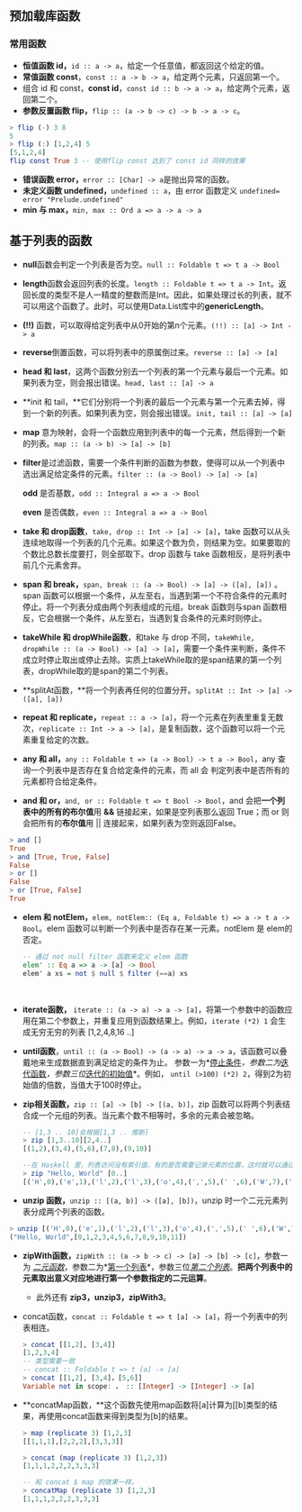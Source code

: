 ## 预加载库函数

### 常用函数

- **恒值函数 id，**`id :: a -> a`，给定一个任意值，都返回这个给定的值。
- **常值函数 const**，`const :: a -> b -> a`，给定两个元素，只返回第一个。
- 组合 id 和 const，**const id**，`const id :: b -> a -> a`，给定两个元素，返回第二个。
- **参数反置函数 flip，**`flip :: (a -> b -> c) -> b -> a -> c`。

```haskell
> flip (-) 3 8
5
> flip (:) [1,2,4] 5
[5,1,2,4]
flip const True 3 -- 使用flip const 达到了 const id 同样的效果
```

- **错误函数 error，**`error :: [Char] -> a`是抛出异常的函数。
- **未定义函数 undefined，**`undefined :: a`，由 error 函数定义 `undefined= error "Prelude.undefined"`
- **min 与 max，**`min, max :: Ord a => a -> a -> a`

## 基于列表的函数

- **null**函数会判定一个列表是否为空。`null :: Foldable t => t a -> Bool`

- **length**函数会返回列表的长度。`length :: Foldable t => t a -> Int`。返回长度的类型不是人一精度的整数而是Int。因此，如果处理过长的列表，就不可以用这个函数了。此时，可以使用Data.List库中的**genericLength**。

- **(!!)** 函数，可以取得给定列表中从0开始的第n个元素。`(!!) :: [a] -> Int -> a` 

- **reverse**倒置函数，可以将列表中的原属倒过来。`reverse :: [a] -> [a]`

- **head 和 last**，这两个函数分别去一个列表的第一个元素与最后一个元素。如果列表为空，则会报出错误。`head, last :: [a] -> a`

- **init 和 tail，**它们分别将一个列表的最后一个元素与第一个元素去掉，得到一个新的列表。如果列表为空，则会报出错误。`init, tail :: [a] -> [a]`

- **map** 意为映射，会将一个函数应用到列表中的每一个元素，然后得到一个新的列表。`map :: (a -> b) -> [a] -> [b]`

- **filter**是过滤函数，需要一个条件判断的函数为参数，使得可以从一个列表中选出满足给定条件的元素。`filter :: (a -> Bool) -> [a] -> [a]`

  **odd** 是否基数，`odd :: Integral a => a -> Bool`

  **even** 是否偶数，`even :: Integral a => a -> Bool`


- **take 和 drop函数**，`take, drop :: Int -> [a] -> [a]`，take 函数可以从头连续地取得一个列表的几个元素。如果这个数为负，则结果为空。如果要取的个数比总数长度要打，则全部取下。drop 函数与 take 函数相反，是将列表中前几个元素舍弃。
- **span 和 break，**`span, break :: (a -> Bool) -> [a] -> ([a], [a])` 。span 函数可以根据一个条件，从左至右，当遇到第一个不符合条件的元素时停止。将一个列表分成由两个列表组成的元组。break 函数则与span 函数相反，它会根据一个条件，从左至右，当遇到复合条件的元素时则停止。
- **takeWhile 和 dropWhile函数**，和take 与 drop 不同，`takeWhile, dropWhile :: (a -> Bool) -> [a] -> [a]`，需要一个条件来判断，条件不成立时停止取出或停止去除。实质上takeWhile取的是span结果的第一个列表，dropWhile取的是span的第二个列表。
- **splitAt函数，**将一个列表再任何的位置分开。`splitAt :: Int -> [a] -> ([a], [a])`
- **repeat 和 replicate，**`repeat :: a -> [a]`，将一个元素在列表里重复无数次，`replicate :: Int -> a -> [a]`，是复制函数，这个函数可以将一个元素重复给定的次数。
- **any 和 all，**`any :: Foldable t => (a -> Bool) -> t a -> Bool`，any 查询一个列表中是否存在复合给定条件的元素，而 all 会 判定列表中是否所有的元素都符合给定条件。
- **and 和 or，**`and, or :: Foldable t => t Bool -> Bool`，and 会把**一个列表中的所有的布尔值**用 **&&** 链接起来，如果是空列表那么返回 True；而 or 则会把所有的**布尔值**用 || 连接起来，如果列表为空则返回False。

```haskell
> and [] 
True
> and [True, True, False]
False
> or []
False
> or [True, False]
True
```

- **elem 和 notElem，**`elem, notElem:: (Eq a, Foldable t) => a -> t a -> Bool`。elem 函数可以判断一个列表中是否存在某一元素。notElem 是 elem的否定。

  ```haskell
  -- 通过 not null filter 函数来定义 elem 函数
  elem' :: Eq a => a -> [a] -> Bool
  elem' a xs = not $ null $ filter (==a) xs
  ```

  ​

- **iterate函数，** `iterate :: (a -> a) -> a -> [a]`，将第一个参数中的函数应用在第二个参数上，并重复应用到函数结果上。例如，`iterate (*2) 1` 会生成无穷无穷的列表 [1,2,4,8,16 ..]

- **until函数**，`until :: (a -> Bool) -> (a -> a) -> a -> a`，该函数可以叠戴地来生成数据直到满足给定的条件为止。 参数一为*<u>停止条件</u>*，参数二为*<u>迭代函数</u>*，参数三位*<u>迭代的初始值</u>*。例如， `until (>100) (*2) 2`，得到2为初始值的倍数，当值大于100时停止。

- **zip相关函数，**`zip :: [a] -> [b] -> [(a, b)]`，zip 函数可以将两个列表结合成一个元组的列表。当元素个数不相等时，多余的元素会被忽略。 

  ```haskell
  -- [1,3 .. 10]会根据[1,3 .. 推断]
  > zip [1,3..10][2,4..]
  [(1,2),(3,4),(5,6),(7,8),(9,10)]

  --在 Haskell 里，列表访问没有索引值，有的是否需要记录元素的位置，这时就可以通过zip函数来加一个序数，并且不必知道腰加序数的列表的长度；
  > zip "Hello, World" [0..]
  [('H',0),('e',1),('l',2),('l',3),('o',4),(',',5),(' ',6),('W',7),('o',8),('r',9),('l',10),('d',11)]
  ```


- **unzip 函数，**`unzip :: [(a, b)] -> ([a], [b])`，unzip 时一个二元元素列表分成两个列表的函数。


```haskell
> unzip [('H',0),('e',1),('l',2),('l',3),('o',4),(',',5),(' ',6),('W',7),('o',8),('r',9),('l',10),('d',11)]
("Hello, World",[0,1,2,3,4,5,6,7,8,9,10,11])
```

- **zipWith函数，**`zipWith :: (a -> b -> c) -> [a] -> [b] -> [c]`，参数一为 <u>*二元函数*</u>，参数二为*<u>第一个列表</u>*，参数三位<u>*第二个列表*</u>。**把两个列表中的元素取出意义对应地进行第一个参数指定的二元运算**。

  - 此外还有 **zip3，unzip3，zipWith3**。

- concat函数，`concat :: Foldable t => t [a] -> [a]`，将一个列表中的列表相连。

  ```haskell
  > concat [[1,2], [3,4]]
  [1,2,3,4]
  -- 类型需要一致
  -- concat :: Foldable t => t [a] -> [a]
  > concat [[1,2], [3,4]，[5,6]]
  Variable not in scope: ， :: [Integer] -> [Integer] -> [a]
  ```


- **concatMap函数，**这个函数先使用map函数将[a]计算为[[b]类型的结果，再使用concat函数来得到类型为[b]的结果。

  ```haskell
  > map (replicate 3) [1,2,3]
  [[1,1,1],[2,2,2],[3,3,3]]

  > concat (map (replicate 3) [1,2,3])
  [1,1,1,2,2,2,3,3,3]

  -- 和 concat $ map 的效果一样。
  > concatMap (replicate 3) [1,2,3]
  [1,1,1,2,2,2,3,3,3]
  ```

  ​

